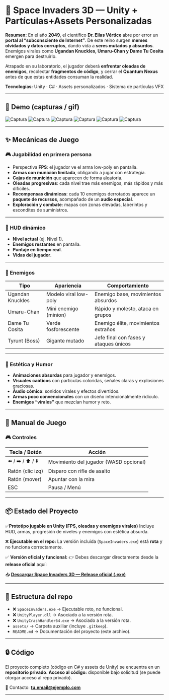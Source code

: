 
# 🔫 Space Invaders 3D — Unity + Partículas+Assets Personalizadas

**Resumen:**
En el año **2049**, el científico **Dr. Elías Vértice** abre por error un **portal al “subconsciente de Internet”**.
De este reino surgen **memes olvidados y datos corruptos**, dando vida a **seres mutados y absurdos**.
Enemigos virales como **Ugandan Knuckles, Umaru-Chan y Dame Tu Cosita** emergen para destruirlo.

Atrapado en su laboratorio, el jugador deberá **enfrentar oleadas de enemigos**, recolectar **fragmentos de código**, y cerrar el **Quantum Nexus** antes de que estas entidades consuman la realidad.

**Tecnologías:** Unity · C# · Assets personalizados · Sistema de partículas VFX

---

## 🎥 Demo (capturas / gif)
![Captura](Captusra.JPG)
![Captura](Capdstura.JPG)
![Captura](a.jpeg)
![Captura](Capsaatura.JPG)
![Captura](Capdaatura.JPG)
![Captura](Captdsura.JPG)

---

## ✨ Mecánicas de Juego

### 🎮 Jugabilidad en primera persona

* Perspectiva **FPS**: el jugador ve el arma low-poly en pantalla.
* **Armas con munición limitada**, obligando a jugar con estrategia.
* **Cajas de munición** que aparecen de forma aleatoria.
* **Oleadas progresivas**: cada nivel trae más enemigos, más rápidos y más difíciles.
* **Recompensas dinámicas**: cada 10 enemigos derrotados aparece un **paquete de recursos**, acompañado de un **audio especial**.
* **Exploración y combate**: mapas con zonas elevadas, laberintos y escondites de suministros.

---

### 🧾 HUD dinámico

* **Nivel actual** (ej. Nivel 1).
* **Enemigos restantes** en pantalla.
* **Puntaje en tiempo real**.
* **Vidas del jugador**.

---

### 👾 Enemigos

| Tipo             | Apariencia            | Comportamiento                        |
| ---------------- | --------------------- | ------------------------------------- |
| Ugandan Knuckles | Modelo viral low-poly | Enemigo base, movimientos absurdos    |
| Umaru-Chan       | Mini enemigo (minion) | Rápido y molesto, ataca en grupos     |
| Dame Tu Cosita   | Verde fosforescente   | Enemigo élite, movimientos extraños   |
| Tyrunt (Boss)    | Gigante mutado        | Jefe final con fases y ataques únicos |

---

### 🌌 Estética y Humor

* **Animaciones absurdas** para jugador y enemigos.
* **Visuales caóticos** con partículas coloridas, señales claras y explosiones graciosas.
* **Audio cómico**: sonidos virales y efectos divertidos.
* **Armas poco convencionales** con un diseño intencionalmente ridículo.
* **Enemigos “virales”** que mezclan humor y reto.

---

## 📖 Manual de Juego

### 🎮 Controles

| Tecla / Botón     | Acción                                 |
| ----------------- | -------------------------------------- |
| ⬅️ / ➡️ / ⬆️ / ⬇️ | Movimiento del jugador (WASD opcional) |
| Ratón (clic izq)  | Disparo con rifle de asalto            |
| Ratón (mover)     | Apuntar con la mira                    |
| ESC               | Pausa / Menú                           |

---

## 📦 Estado del Proyecto

✅**Prototipo jugable en Unity (FPS, oleadas y enemigos virales)**
Incluye HUD, armas, progresión de niveles y enemigos con estética absurda.

❌ **Ejecutable en el repo:** La versión incluida (`SpaceInvaders.exe`) está **rota** y no funciona correctamente.

✅ **Versión oficial y funcional:**
👉 Debes descargar directamente desde la **release oficial** aquí:

📥 **[Descargar Space Invaders 3D — Release oficial (.exe)](https://github.com/Gabrielce992/invasion-espacial-demo/releases/tag/v2.0)**

---

## 📂 Estructura del repo

* ❌ `SpaceInvaders.exe` → Ejecutable roto, no funcional.
* ❌ `UnityPlayer.dll` → Asociado a la versión rota.
* ❌ `UnityCrashHandler64.exe` → Asociado a la versión rota.
* `assets/` → Carpeta auxiliar (incluye `.gitkeep`).
* `README.md` → Documentación del proyecto (este archivo).

---


## 🔒 Código

El proyecto completo (código en C# y assets de Unity) se encuentra en un **repositorio privado**.
**Acceso al código:** disponible bajo solicitud (se puede otorgar acceso al repo privado).

📧 Contacto: **[tu.email@ejemplo.com](mailto:tu.email@ejemplo.com)**

---

